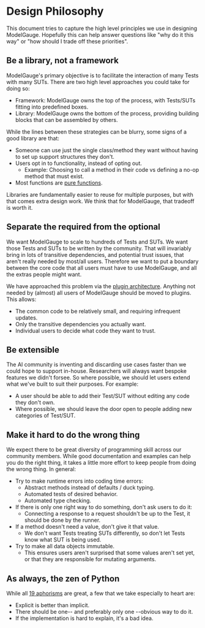 # Design Philosophy

This document tries to capture the high level principles we use in designing ModelGauge. Hopefully this can help answer questions like "why do it this way" or "how should I trade off these priorities".

## Be a library, not a framework

ModelGauge's primary objective is to facilitate the interaction of many Tests with many SUTs. There are two high level approaches you could take for doing so:

* Framework: ModelGauge owns the top of the process, with Tests/SUTs fitting into predefined boxes.
* Library: ModelGauge owns the bottom of the process, providing building blocks that can be assembled by others.

While the lines between these strategies can be blurry, some signs of a good library are that:

* Someone can use just the single class/method they want without having to set up support structures they don't.
* Users opt in to functionality, instead of opting out.
  * Example: Choosing to call a method in their code vs defining a no-op method that must exist.
* Most functions are [pure functions](https://en.wikipedia.org/wiki/Pure_function).

Libraries are fundamentally easier to reuse for multiple purposes, but with that comes extra design work. We think that for ModelGauge, that tradeoff is worth it.


## Separate the required from the optional

We want ModelGauge to scale to hundreds of Tests and SUTs. We want those Tests and SUTs to be written by the community. That will invariably bring in lots of transitive dependencies, and potential trust issues, that aren't really needed by most/all users. Therefore we want to put a boundary between the core code that all users must have to use ModelGauge, and all the extras people might want.

We have approached this problem via the [plugin architecture](plugins.md). Anything not needed by (almost) all users of ModelGauge should be moved to plugins. This allows:

* The common code to be relatively small, and requiring infrequent updates.
* Only the transitive dependencies you actually want.
* Individual users to decide what code they want to trust.

## Be extensible

The AI community is inventing and discarding use cases faster than we could hope to support in-house. Researchers will always want bespoke features we didn't forsee. So where possible, we should let users extend what we've built to suit their purposes. For example:

* A user should be able to add their Test/SUT without editing any code they don't own.
* Where possible, we should leave the door open to people adding new categories of Test/SUT.

## Make it hard to do the wrong thing

We expect there to be great diversity of programming skill across our community members. While good documentation and examples can help you do the right thing, it takes a little more effort to keep people from doing the wrong thing. In general:

* Try to make runtime errors into coding time errors:
  * Abstract methods instead of defaults / duck typing.
  * Automated tests of desired behavior.
  * Automated type checking.
* If there is only one right way to do something, don't ask users to do it:
  * Connecting a response to a request shouldn't be up to the Test, it should be done by the runner.
* If a method doesn't need a value, don't give it that value.
  * We don't want Tests treating SUTs differently, so don't let Tests know what SUT is being used.
* Try to make all data objects immutable.
  * This ensures users aren't surprised that some values aren't set yet, or that they are responsible for mutating arguments.

## As always, the zen of Python

While all [19 aphorisms](https://peps.python.org/pep-0020/) are great, a few that we take especially to heart are:

* Explicit is better than implicit.
* There should be one-- and preferably only one --obvious way to do it.
* If the implementation is hard to explain, it's a bad idea.
